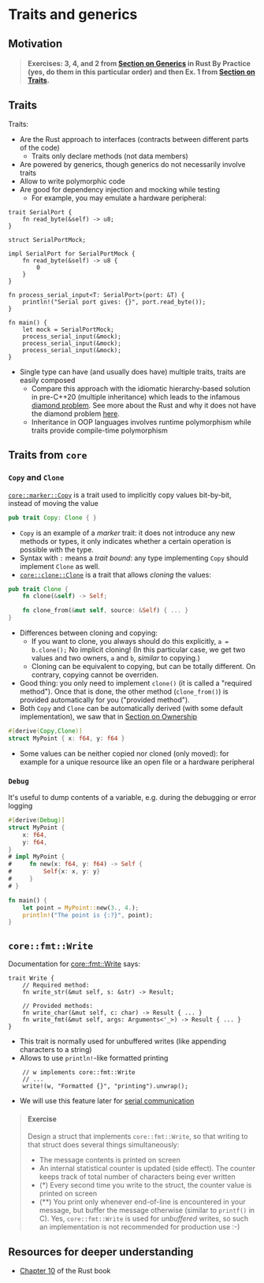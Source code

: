 # Traits and generics

## Motivation
> #### Exercises: 3, 4, and 2 from [Section on Generics](https://practice.rs/generics-traits/generics.html#exercises) in Rust By Practice (yes, do them in this particular order) and then Ex. 1 from [Section on Traits](https://practice.rs/generics-traits/traits.html#exercises).

## Traits
Traits:
+ Are the Rust approach to interfaces (contracts between different parts of the code)
  + Traits only declare methods (not data members)
+ Are powered by generics, though generics do not necessarily involve traits
+ Allow to write polymorphic code
+ Are good for dependency injection and mocking while testing
  + For example, you may emulate a hardware peripheral:
```rust,editable
trait SerialPort {
    fn read_byte(&self) -> u8;
}

struct SerialPortMock;

impl SerialPort for SerialPortMock {
    fn read_byte(&self) -> u8 {
        0
    }
}

fn process_serial_input<T: SerialPort>(port: &T) {
    println!("Serial port gives: {}", port.read_byte());
}

fn main() {
    let mock = SerialPortMock;
    process_serial_input(&mock);
    process_serial_input(&mock);
    process_serial_input(&mock);
}
```
+ Single type can have (and usually does have) multiple traits, traits are easily composed
  + Compare this approach with the idiomatic hierarchy-based solution in pre-C++20 (multiple inheritance) which leads to the infamous [diamond problem](https://en.wikipedia.org/wiki/Multiple_inheritance). See more about the Rust and why it does not have the diamond problem [here](https://locka99.gitbooks.io/a-guide-to-porting-c-to-rust/content/porting_from_cpp/multiple_inheritance.html).
  + Inheritance in OOP languages involves runtime polymorphism while traits provide compile-time polymorphism

## Traits from `core`
### `Copy` and `Clone`
[`core::marker::Copy`](https://doc.rust-lang.org/core/marker/trait.Copy.html) is a trait used to implicitly copy values bit-by-bit, instead of moving the value
```rust
pub trait Copy: Clone { }
```
+ `Copy` is an example of a _marker_ trait: it does not introduce any new methods or types, it only indicates whether a certain operation is possible with the type.
+ Syntax with `:` means a _trait bound_: any type implementing `Copy` should implement `Clone` as well.
+ [`core::clone::Clone`](https://doc.rust-lang.org/core/clone/trait.Clone.html) is a trait that allows _cloning_ the values:
```rust
pub trait Clone {
    fn clone(&self) -> Self;

    fn clone_from(&mut self, source: &Self) { ... }
}
```
+ Differences between cloning and copying:
  + If you want to clone, you always should do this explicitly, `a = b.clone();` No implicit cloning! (In this particular case, we get two values and two owners, `a` and `b`, _similar_ to copying.)
  + Cloning can be equivalent to copying, but can be totally different. On contrary, copying cannot be overriden.
+ Good thing: you only need to implement `clone()` (it is called a "required method"). Once that is done, the other method (`clone_from()`) is provided automatically for you ("provided method").
+ Both `Copy` and `Clone` can be automatically derived (with some default implementation), we saw that in [Section on Ownership](./ownership.md)
```rust
#[derive(Copy,Clone)]
struct MyPoint { x: f64, y: f64 }
```
+ Some values can be neither copied nor cloned (only moved): for example for a unique resource like an open file or a hardware peripheral

### `Debug`
It's useful to dump contents of a variable, e.g. during the debugging or error logging
```rust
#[derive(Debug)]
struct MyPoint {
    x: f64,
    y: f64,
}
# impl MyPoint {
#     fn new(x: f64, y: f64) -> Self {
#         Self{x: x, y: y}
#     }
# }

fn main() {
    let point = MyPoint::new(3., 4.);
    println!("The point is {:?}", point);
}
```
<!-- > #### Question why does the line below need `Debug`? --- we also need partialEq here,  -->
<!-- ```rust,editable -->
<!-- assert_eq!() -->

## `core::fmt::Write`
Documentation for [core::fmt::Write](https://doc.rust-lang.org/core/fmt/trait.Write.html) says:
```rust,noplayground
trait Write {
    // Required method:
    fn write_str(&mut self, s: &str) -> Result;

    // Provided methods:
    fn write_char(&mut self, c: char) -> Result { ... }
    fn write_fmt(&mut self, args: Arguments<'_>) -> Result { ... }
}
```
+ This trait is normally used for unbuffered writes (like appending characters to a string)
+ Allows to use `println!`-like formatted printing
```rust,noplayground
    // w implements core::fmt::Write
    // ...
    write!(w, "Formatted {}", "printing").unwrap();
```
+ We will use this feature later for [serial communication](./serial.md)

> #### Exercise
> Design a struct that implements `core::fmt::Write`, so that writing to that struct does several things simultaneously:
> - The message contents is printed on screen
> - An internal statistical counter is updated (side effect). The counter keeps track of total number of characters being ever written
> - (*) Every second time you write to the struct, the counter value is printed on screen
> - (**) You print only whenever end-of-line is encountered in your message, but buffer the message otherwise (similar to `printf()` in C). Yes, `core::fmt::Write` is used for _unbuffered_ writes, so such an implementation is not recommended for production use :-)

## Resources for deeper understanding
+ [Chapter 10](https://doc.rust-lang.org/book/ch10-00-generics.html) of the Rust book
